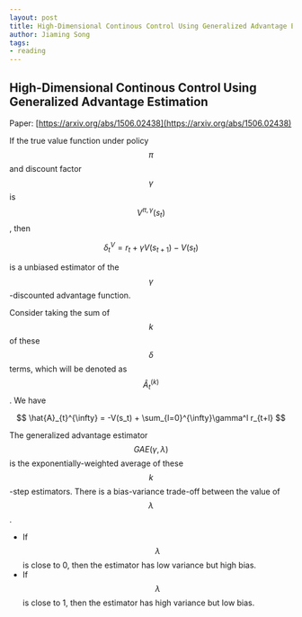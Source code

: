 ```yaml
---
layout: post
title: High-Dimensional Continous Control Using Generalized Advantage Estimation
author: Jiaming Song
tags:
- reading
---
```


## High-Dimensional Continous Control Using Generalized Advantage Estimation

Paper: [https://arxiv.org/abs/1506.02438](https://arxiv.org/abs/1506.02438)



If the true value function under policy $$\pi$$ and discount factor $$\gamma$$ is $$V^{\pi, \gamma}(s_t)$$, then 

$$
\delta_t^V = r_t + \gamma V(s_{t+1}) - V(s_t)
$$


is a unbiased estimator of the $$\gamma$$-discounted advantage function.

Consider taking the sum of $$k$$ of these $$\delta$$ terms, which will be denoted as $$\hat{A}_t^{(k)}$$. We have


$$
\hat{A}_{t}^{\infty} = -V(s_t) + \sum_{l=0}^{\infty}\gamma^l r_{t+l}
$$


The generalized advantage estimator $$GAE(\gamma, \lambda)$$ is the exponentially-weighted average of these $$k$$-step estimators. There is a bias-variance trade-off between the value of $$\lambda$$. 

- If $$\lambda$$ is close to 0, then the estimator has low variance but high bias.
- If $$\lambda$$ is close to 1, then the estimator has high variance but low bias.